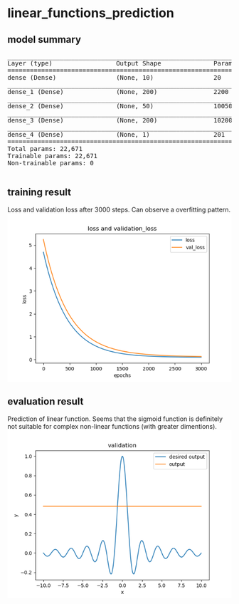 # linear_functions_prediction

## model summary
<pre>
_________________________________________________________________
Layer (type)                 Output Shape              Param #   
=================================================================
dense (Dense)                (None, 10)                20        
_________________________________________________________________
dense_1 (Dense)              (None, 200)               2200      
_________________________________________________________________
dense_2 (Dense)              (None, 50)                10050     
_________________________________________________________________
dense_3 (Dense)              (None, 200)               10200     
_________________________________________________________________
dense_4 (Dense)              (None, 1)                 201       
=================================================================
Total params: 22,671
Trainable params: 22,671
Non-trainable params: 0
_________________________________________________________________
</pre>

## training result
Loss and validation loss after 3000 steps. Can observe a overfitting pattern.   
![train result](train.png?raw=true "train result")

## evaluation result
Prediction of linear function. Seems that the sigmoid function is definitely not suitable for complex non-linear functions (with greater dimentions).   
![evaluation result](eval.png?raw=true "evaluation result")